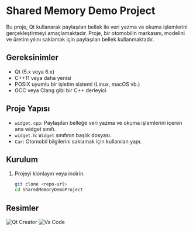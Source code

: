 # Shared Memory Demo Project

Bu proje, Qt kullanarak paylaşılan bellek ile veri yazma ve okuma işlemlerini gerçekleştirmeyi amaçlamaktadır. Proje, bir otomobilin markasını, modelini ve üretim yılını saklamak için paylaşılan bellek kullanmaktadır.

## Gereksinimler

- Qt (5.x veya 6.x)
- C++11 veya daha yenisi
- POSIX uyumlu bir işletim sistemi (Linux, macOS vb.)
- GCC veya Clang gibi bir C++ derleyici

## Proje Yapısı

- `widget.cpp`: Paylaşılan belleğe veri yazma ve okuma işlemlerini içeren ana widget sınıfı.
- `widget.h`: `Widget` sınıfının başlık dosyası.
- `Car`: Otomobil bilgilerini saklamak için kullanılan yapı.

## Kurulum

1. Projeyi klonlayın veya indirin.

   ```bash
   git clone <repo-url>
   cd SharedMemoryDemoProject

## Resimler

![Qt Creator](qt_creator.png)
![Vs Code](code.png)

